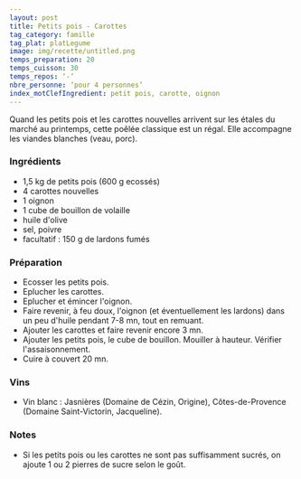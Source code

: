 ```yaml
---
layout: post
title: Petits pois - Carottes
tag_category: famille
tag_plat: platLegume
image: img/recette/untitled.png
temps_preparation: 20
temps_cuisson: 30
temps_repos: ‘-‘
nbre_personne: ‘pour 4 personnes’
index_motClefIngredient: petit pois, carotte, oignon
---
```

Quand les petits pois et les carottes nouvelles arrivent sur les étales du marché au printemps, cette poêlée classique est un régal. Elle accompagne les viandes blanches (veau, porc).

### Ingrédients
* 1,5 kg de petits pois (600 g ecossés)
* 4 carottes nouvelles
* 1 oignon
* 1 cube de bouillon de volaille
* huile d'olive
* sel, poivre
* facultatif : 150 g de lardons fumés

### Préparation
* Ecosser les petits pois.
* Eplucher les carottes.
* Eplucher et émincer l'oignon.
* Faire revenir, à feu doux, l'oignon (et éventuellement les lardons) dans un peu d'huile pendant 7-8 mn, tout en remuant.
* Ajouter les carottes et faire revenir encore 3 mn.
* Ajouter les petits pois, le cube de bouillon. Mouiller à hauteur. Vérifier l'assaisonnement.
* Cuire à couvert 20 mn.  

### Vins
* Vin blanc : Jasnières (Domaine de Cézin, Origine), Côtes-de-Provence (Domaine Saint-Victorin, Jacqueline).

### Notes
* Si les petits pois ou les carottes ne sont pas suffisamment sucrés, on ajoute 1 ou 2 pierres de sucre selon le goût.
